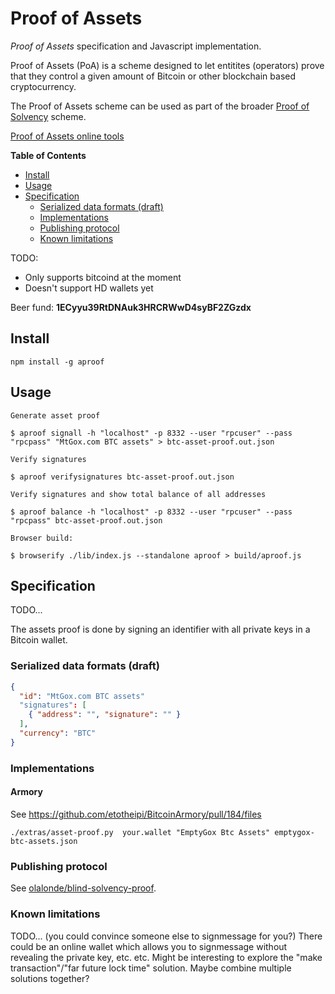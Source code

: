
# Proof of Assets

*Proof of Assets* specification and Javascript implementation.

Proof of Assets (PoA) is a scheme designed to let entitites (operators)
prove that they control a given amount of Bitcoin or other blockchain based
cryptocurrency. 

[pos]: https://github.com/olalonde/blind-solvency-proof 

The Proof of Assets scheme can be used as part of the broader 
[Proof of Solvency](pos) scheme.

[Proof of Assets online tools](http://olalonde.github.io/bitcoin-asset-proof)

**Table of Contents**

- [Install](#install)
- [Usage](#usage)
- [Specification](#specification)
  - [Serialized data formats (draft)](#serialized-data-formats-draft)
  - [Implementations](#implementations)
  - [Publishing protocol](#publishing-protocol)
  - [Known limitations](#known-limitations)

TODO:

- Only supports bitcoind at the moment 
- Doesn't support HD wallets yet

Beer fund: **1ECyyu39RtDNAuk3HRCRWwD4syBF2ZGzdx**

## Install

```
npm install -g aproof
```

## Usage

```
Generate asset proof

$ aproof signall -h "localhost" -p 8332 --user "rpcuser" --pass "rpcpass" "MtGox.com BTC assets" > btc-asset-proof.out.json

Verify signatures

$ aproof verifysignatures btc-asset-proof.out.json

Verify signatures and show total balance of all addresses

$ aproof balance -h "localhost" -p 8332 --user "rpcuser" --pass "rpcpass" btc-asset-proof.out.json

Browser build:

$ browserify ./lib/index.js --standalone aproof > build/aproof.js
```

## Specification

TODO...

The assets proof is done by signing an identifier with all private keys in a
Bitcoin wallet.

### Serialized data formats (draft)

```json
{
  "id": "MtGox.com BTC assets"
  "signatures": [
    { "address": "", "signature": "" }
  ],
  "currency": "BTC"
}
```

### Implementations

#### Armory

See https://github.com/etotheipi/BitcoinArmory/pull/184/files

```
./extras/asset-proof.py  your.wallet "EmptyGox Btc Assets" emptygox-btc-assets.json
```

### Publishing protocol

See [olalonde/blind-solvency-proof](https://github.com/olalonde/blind-solvency-proof#assets-proof).

### Known limitations

TODO... (you could convince someone else to signmessage for you?) There
could be an online wallet which allows you to signmessage without
revealing the private key, etc. etc. Might be interesting to explore the
"make transaction"/"far future lock time" solution. Maybe combine
multiple solutions together?
